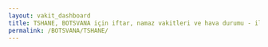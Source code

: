 ```yaml
---
layout: vakit_dashboard
title: TSHANE, BOTSVANA için iftar, namaz vakitleri ve hava durumu - ilçe/eyalet seç
permalink: /BOTSVANA/TSHANE/
---
```


<script type="text/javascript">
  var GLOBAL_COUNTRY = 'BOTSVANA';
  var GLOBAL_CITY = 'TSHANE';
  var GLOBAL_STATE = '';
  var lat = 72;
  var lon = 21;
</script>
